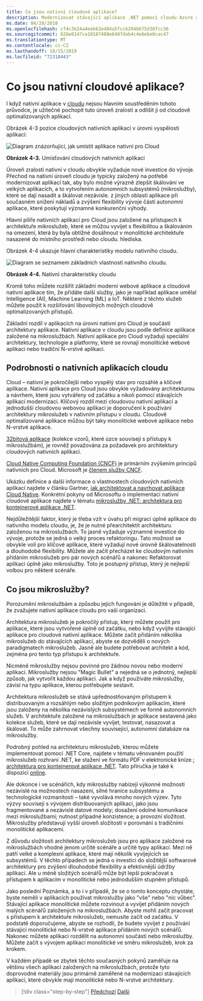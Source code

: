 ```yaml
---
title: Co jsou nativní cloudové aplikace?
description: Modernizovat stávající aplikace .NET pomocí cloudu Azure a kontejnerů Windows | Co jsou aplikace Cloud Native?
ms.date: 04/28/2018
ms.openlocfilehash: cf4c3b24a4eeb62ed84a5fccb294b675d38fcc36
ms.sourcegitcommit: 628e8147ca10187488e6407dab4c4e6ebe0cac47
ms.translationtype: MT
ms.contentlocale: cs-CZ
ms.lasthandoff: 10/15/2019
ms.locfileid: "72318443"
---
```

# <a name="what-about-cloud-native-applications"></a>Co jsou nativní cloudové aplikace?

I když nativní aplikace v [cloudu](https://azure.microsoft.com/overview/cloudnative/) nejsou hlavním soustředěním tohoto průvodce, je užitečné pochopit tuto úroveň zralosti a odlišit ji od cloudově optimalizovaných aplikací.

Obrázek 4-3 pozice cloudových nativních aplikací v úrovni vyspělosti aplikací:

![Diagram znázorňující, jak umístit aplikace nativní pro Cloud](./media/what-about-cloud-native-applications/positioning-cloud-native-applications.png)

**Obrázek 4-3.** Umísťování cloudových nativních aplikací

Úroveň zralosti nativní v cloudu obvykle vyžaduje nové investice do vývoje. Přechod na nativní úroveň cloudu je typicky založený na potřebě modernizovat aplikací tak, aby bylo možné výrazně zlepšit škálování ve velkých aplikacích, a to vytvořením autonomních subsystémů (mikroslužby), které se dají nasadit a škálovat nezávisle. z jiných oblastí aplikace při současném snížení nákladů a zvýšení flexibility vývoje částí autonomní aplikace, které poskytují významné konkurenční výhody.

Hlavní pilíře nativních aplikací pro Cloud jsou založené na přístupech k architektuře mikroslužeb, které se můžou vyvíjet s flexibilitou a škálováním na omezení, která by byla obtížné dosáhnout v monolitické architektuře nasazené do místního prostředí nebo cloudu. hlediska.

Obrázek 4-4 ukazuje hlavní charakteristiky modelu nativního cloudu.

![Diagram se seznamem základních vlastností nativního cloudu.](./media/what-about-cloud-native-applications/cloud-native-characteristics.png)

**Obrázek 4-4.** Nativní charakteristiky cloudu

Kromě toho můžete rozšířit základní moderní webové aplikace a cloudové nativní aplikace tím, že přidáte další služby, jako je například aplikace umělal Intelligence (AI), Machine Learning (ML) a IoT. Některé z těchto služeb můžete použít k rozšiřování libovolných možných cloudově optimalizovaných přístupů.

Základní rozdíl v aplikacích na úrovni nativní pro Cloud je součástí architektury aplikace. Nativní aplikace v cloudu jsou podle definice aplikace založené na mikroslužbách. Nativní aplikace pro Cloud vyžadují speciální architektury, technologie a platformy, které se rovnají monolitické webové aplikaci nebo tradiční N-vrstvé aplikaci.

## <a name="cloud-native-applications-details"></a>Podrobnosti o nativních aplikacích cloudu

Cloud – nativní je pokročilejší nebo vyspělý stav pro rozsáhlé a klíčové aplikace. Nativní aplikace pro Cloud jsou obvykle vyžadovány architekturou a návrhem, které jsou vytvářeny od začátku a nikoli pomocí stávajících aplikací modernizaci. Klíčový rozdíl mezi cloudovou nativní aplikací a jednodušší cloudovou webovou aplikací je doporučení k používání architektury mikroslužeb v nativním přístupu v cloudu. Cloudově optimalizované aplikace můžou být taky monolitické webové aplikace nebo N-vrstvé aplikace.

[32bitová aplikace](https://12factor.net/) (kolekce vzorů, které úzce souvisejí s přístupy k mikroslužbám), je rovněž považována za požadavek pro architektury cloudových nativních aplikací.

[Cloud Native Computing Foundation (CNCF)](https://www.cncf.io/) je primárním zvýšením principů nativních pro Cloud. Microsoft je [členem služby CNCF](https://azure.microsoft.com/blog/announcing-cncf/).

Ukázku definice a další informace o vlastnostech cloudových nativních aplikací najdete v článku Gartner, [jak architektovat a navrhovat aplikace Cloud Native](https://www.gartner.com/doc/3181919/architect-design-cloudnative-applications). Konkrétní pokyny od Microsoftu o implementaci nativní cloudové aplikace najdete v tématu [mikroslužby .NET: architektura pro kontejnerové aplikace .NET](https://aka.ms/microservicesebook).

Nejdůležitější faktor, který je třeba vzít v úvahu při migraci úplné aplikace do nativního modelu cloudu, je, že je nutné přearchitektit architekturu založenou na mikroslužbách. To jasně vyžaduje významné investice do vývoje, protože se jedná o velký proces refaktoringu. Tato možnost se obvykle volí pro klíčové aplikace, které vyžadují nové úrovně škálovatelnosti a dlouhodobé flexibility. Můžete ale začít přecházet ke cloudovým nativním přidáním mikroslužeb pro pár nových scénářů a nakonec Refaktorovat aplikaci úplně jako mikroslužby. Toto je postupný přístup, který je nejlepší volbou pro některé scénáře.

## <a name="what-about-microservices"></a>Co jsou mikroslužby?

Porozumění mikroslužbám a způsobu jejich fungování je důležité v případě, že zvažujete nativní aplikace cloudu pro vaši organizaci.

Architektura mikroslužeb je pokročilý přístup, který můžete použít pro aplikace, které jsou vytvořené úplně od začátku, nebo když vyvíjíte stávající aplikace pro cloudové nativní aplikace. Můžete začít přidáním několika mikroslužeb do stávajících aplikací, abyste se dozvěděli o nových paradigmatech mikroslužeb. Jasně ale budete potřebovat architekt a kód, zejména pro tento typ přístupu k architektuře.

Nicméně mikroslužby nejsou povinné pro žádnou novou nebo moderní aplikaci. Mikroslužby nejsou "Magic Bullet" a nejedná se o jednotný, nejlepší způsob, jak vytvořit každou aplikaci. Jak a když používáte mikroslužby, závisí na typu aplikace, kterou potřebujete sestavit.

Architektura mikroslužeb se stává upřednostňovaným přístupem k distribuovaným a rozsáhlým nebo složitým podnikovým aplikacím, které jsou založeny na několika nezávislých subsystémech ve formě autonomních služeb. V architektuře založené na mikroslužbách je aplikace sestavená jako kolekce služeb, které se dají nezávisle vyvíjet, testovat, nasazovat a škálovat. To může zahrnovat všechny související, autonomní databáze na mikroslužby.

Podrobný pohled na architekturu mikroslužeb, kterou můžete implementovat pomocí .NET Core, najdete v tématu věnovaném použití mikroslužeb rozhraní .NET, ke stažení ve formátu PDF v elektronické knize [: architektura pro kontejnerové aplikace .NET](https://aka.ms/microservicesebook). Tato příručka je také k dispozici [online](../../microservices/index.md).

Ale dokonce i ve scénářích, kdy mikroslužby nabízejí výkonné možnosti nezávislé na možnostech nasazení, silné hranice subsystému a technologické rozmanitosti – také vyvolává mnoho nových výzev. Tyto výzvy souvisejí s vývojem distribuovaných aplikací, jako jsou fragmentované a nezávislé datové modely; dosažení odolné komunikace mezi mikroslužbami; nutnost případné konzistence; a provozní složitost. Mikroslužby představují vyšší úroveň složitosti v porovnání s tradičními monolitické aplikacemi.

Z důvodu složitosti architektury mikroslužeb jsou pro aplikace založené na mikroslužbách vhodné jenom určité scénáře a určité typy aplikací. Mezi ně patří velké a komplexní aplikace, které mají několik vyvíjejících se subsystémů. V těchto případech se jedná o investici do složitější softwarové architektury pro zvýšení dlouhodobé flexibility a efektivnější údržby aplikací. Ale u méně složitých scénářů může být lepší pokračovat s přístupem k aplikacím v monolitické nebo jednodušším stupněm přístupů.

Jako poslední Poznámka, a to i v případě, že se o tomto konceptu chystáte, byste neměli v aplikacích používat mikroslužby jako "vše" nebo "nic vůbec". Stávající aplikace monolitické můžete rozvinout a vyvíjet přidáním nových malých scénářů založených na mikroslužbách. Abyste mohli začít pracovat s přístupem k architektuře mikroslužeb, nemusíte začít od začátku. V podstatě doporučujeme, abyste se rozhodli, že budete vyvíjet z používání stávající monolitické nebo N-vrstvé aplikace přidáním nových scénářů. Nakonec můžete aplikaci rozdělit na autonomní součásti nebo mikroslužby. Můžete začít s vývojem aplikací monolitické ve směru mikroslužeb, krok za krokem.

V každém případě se zbytek těchto současných pokynů zaměřuje na většinu všech aplikací založených na mikroslužbách, protože tyto doprovodné materiály jsou primárně zaměřené na modernizaci stávajících aplikací, které obvykle mají monolitické nebo N-vrstvé architektury.

> [!div class="step-by-step"]
> [Předchozí](microsoft-technologies-in-cloud-optimized-applications.md)
> [Další](deploy-existing-net-apps-as-windows-containers.md)
